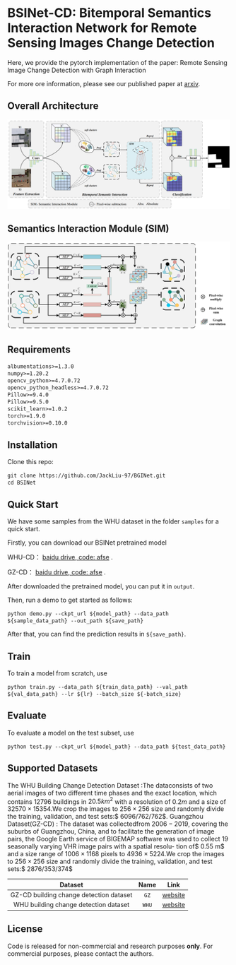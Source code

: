 # BSINet-CD: Bitemporal Semantics Interaction Network for Remote Sensing Images Change Detection

Here, we provide the pytorch implementation of the paper: Remote Sensing Image Change Detection with Graph Interaction

For more ore information, please see our published paper at [arxiv](https://arxiv.org/abs/2307.02007).

## Overall Architecture

![image-20230827110536151](images/image-20230827110536151-16931059363161.png)

## Semantics Interaction Module (SIM)

![image-20230706103041124](images/image-20230706103041124.png)

## Requirements

```
albumentations>=1.3.0
numpy>=1.20.2
opencv_python>=4.7.0.72
opencv_python_headless>=4.7.0.72
Pillow>=9.4.0
Pillow>=9.5.0
scikit_learn>=1.0.2
torch>=1.9.0
torchvision>=0.10.0
```



## Installation

Clone this repo:

```shell
git clone https://github.com/JackLiu-97/BGINet.git
cd BSINet
```




## Quick Start

We have some samples from the WHU dataset in the folder `samples` for a quick start.

Firstly, you can download our BSINet pretrained model

WHU-CD： [baidu drive, code: afse](https://pan.baidu.com/s/1L8R1BMYU8VBqlMQWq0eU9Q ) . 

GZ-CD： [baidu drive, code: afse](https://pan.baidu.com/s/1JcexWhZXvh48WJ9X5B1lVg ) . 

After downloaded the pretrained model, you can put it in `output`.

Then, run a demo to get started as follows:

```shell
python demo.py --ckpt_url ${model_path} --data_path ${sample_data_path} --out_path ${save_path}
```

After that, you can find the prediction results in `${save_path}`.



## Train

To train a model from scratch, use

```shell
python train.py --data_path ${train_data_path} --val_path ${val_data_path} --lr ${lr} --batch_size ${-batch_size} 
```



## Evaluate

To evaluate a model on the test subset, use

```shell
python test.py --ckpt_url ${model_path} --data_path ${test_data_path}
```



## Supported Datasets

The WHU Building Change Detection Dataset :The dataconsists of two aerial images of two different time phases and the exact location, which contains $12796$ buildings in $20.5km^2$ with a resolution of $0.2 m$ and a size of $32570\times15354$.We crop the images to $256\times256$ size and randomly divide the training, validation, and test sets:$ 6096/762/762$. 
		Guangzhou Dataset(GZ-CD) : The dataset was collectedfrom $2006-2019$, covering the suburbs of Guangzhou, China, and to facilitate the generation of image pairs, the Google Earth service of BIGEMAP software was used to collect 19 seasonally varying VHR image pairs with a spatial resolu-
tion of$ 0.55 m$ and a size range of $1006\times1168$ pixels to $4936\times5224$.We crop the images to $256\times 256$ size and randomly divide the training, validation, and test sets:$ 2876/353/374$

|                 Dataset                 | Name  |                             Link                             |
| :-------------------------------------: | :---: | :----------------------------------------------------------: |
| GZ-CD building change detection dataset | `GZ`  | [website](https://github.com/daifeng2016/Change-Detection-Dataset-for-High-Resolution-Satellite-Imagery) |
|  WHU building change detection dataset  | `WHU` | [website](http://study.rsgis.whu.edu.cn/pages/download/building_dataset.html) |


## License

Code is released for non-commercial and research purposes **only**. For commercial purposes, please contact the authors.
